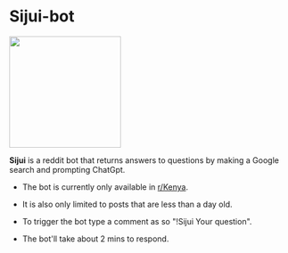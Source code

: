 # Sijui-bot

<img src=https://github.com/SenZmaKi/Sijui/assets/90490506/ecac1d1a-a7da-40ae-b979-750816da2740 height=200px widht=100px>

**Sijui** is a reddit bot that returns answers to questions by making a Google search and prompting ChatGpt.

- The bot is currently only available in [r/Kenya](https://reddit.com/r/Kenya).

- It is also only limited to posts that are less than a day old.

- To trigger the bot type a comment as so "!Sijui Your question".

- The bot'll take about 2 mins to respond.
